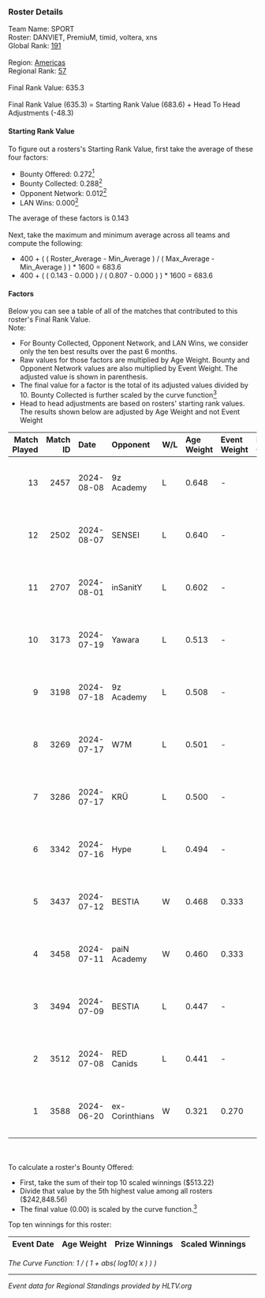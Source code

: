 ### Roster Details<br />
Team Name: SPORT<br />
Roster: DANVIET, PremiuM, timid, voltera, xns<br />
Global Rank: [191](../../standings_global_2024_10_30.md)<br />
<br />
Region: [Americas]( ../../standings_americas_2024_10_30.md)<br />
Regional Rank: [57]( ../../standings_americas_2024_10_30.md)<br />
<br />
Final Rank Value:  635.3<br />
<br />
Final Rank Value (635.3) = Starting Rank Value (683.6) + Head To Head Adjustments (-48.3)<br />

#### Starting Rank Value<br />
To figure out a rosters's Starting Rank Value, first take the average of these four factors:<br />
- Bounty Offered: 0.272[<sup>1</sup>](#table2)
- Bounty Collected: 0.288[<sup>2</sup>](#table1)
- Opponent Network: 0.012[<sup>2</sup>](#table1)
- LAN Wins: 0.000[<sup>2</sup>](#table1)

The average of these factors is 0.143<br />
<br />
Next, take the maximum and minimum average across all teams and compute the following:<br />
- 400 + ( ( Roster_Average - Min_Average ) / ( Max_Average - Min_Average ) ) * 1600 = 683.6
- 400 + ( ( 0.143 - 0.000 ) / ( 0.807 - 0.000 ) ) * 1600 = 683.6


#### Factors<br />
Below you can see a table of all of the matches that contributed to this roster's Final Rank Value.<br />
Note:<br />

- For Bounty Collected, Opponent Network, and LAN Wins, we consider only the ten best results over the past 6 months.
- Raw values for those factors are multiplied by Age Weight. Bounty and Opponent Network values are also multiplied by Event Weight. The adjusted value is shown in parenthesis.
- The final value for a factor is the total of its adjusted values divided by 10. Bounty Collected is further scaled by the curve function[<sup>3</sup>](#curveFunction)
- Head to head adjustments are based on rosters' starting rank values. The results shown below are adjusted by Age Weight and not Event Weight
<span id="table1"></span><br />


| Match Played | Match ID | Date       | Opponent       | W/L | Age Weight | Event Weight | Bounty Collected | Opponent Network | LAN Wins  | H2H Adj. | Roster                                 |
| -: | -: | :- | :- | :- | :- | :- | :- | :- | :- | -: | :- |
|           13 |     2457 | 2024-08-08 | 9z Academy     | L   | 0.648      | -            | -                | -                | -         |   -14.20 | DANVIET, PremiuM, timid, voltera, xns  |
|           12 |     2502 | 2024-08-07 | SENSEI         | L   | 0.640      | -            | -                | -                | -         |    -8.91 | DANVIET, PremiuM, timid, voltera, xns  |
|           11 |     2707 | 2024-08-01 | inSanitY       | L   | 0.602      | -            | -                | -                | -         |    -3.35 | DANVIET, PremiuM, timid, voltera, xns  |
|           10 |     3173 | 2024-07-19 | Yawara         | L   | 0.513      | -            | -                | -                | -         |   -11.45 | DANVIET, PremiuM, timid, voltera, xns  |
|            9 |     3198 | 2024-07-18 | 9z Academy     | L   | 0.508      | -            | -                | -                | -         |   -11.89 | DANVIET, PremiuM, timid, voltera, xns  |
|            8 |     3269 | 2024-07-17 | W7M            | L   | 0.501      | -            | -                | -                | -         |    -6.56 | DANVIET, PremiuM, timid, voltera, xns  |
|            7 |     3286 | 2024-07-17 | KRÜ            | L   | 0.500      | -            | -                | -                | -         |    -4.57 | DANVIET, PremiuM, timid, voltera, xns  |
|            6 |     3342 | 2024-07-16 | Hype           | L   | 0.494      | -            | -                | -                | -         |    -4.63 | DANVIET, PremiuM, timid, voltera, xns  |
|            5 |     3437 | 2024-07-12 | BESTIA         | W   | 0.468      | 0.333        | 0.218 (0.034)    | 0.737 (0.115)    | 0 (0.000) |    13.47 | DANVIET, PremiuM, timid, voltera, xns  |
|            4 |     3458 | 2024-07-11 | paiN Academy   | W   | 0.460      | 0.333        | 0.000 (0.000)    | 0.000 (0.000)    | 0 (0.000) |     2.43 | DANVIET, PremiuM, timid, voltera, xns  |
|            3 |     3494 | 2024-07-09 | BESTIA         | L   | 0.447      | -            | -                | -                | -         |    -1.13 | DANVIET, PremiuM, timid, voltera, xns  |
|            2 |     3512 | 2024-07-08 | RED Canids     | L   | 0.441      | -            | -                | -                | -         |    -0.49 | DANVIET, PremiuM, timid, voltera, xns  |
|            1 |     3588 | 2024-06-20 | ex-Corinthians | W   | 0.321      | 0.270        | 0.002 (0.000)    | 0.000 (0.000)    | 0 (0.000) |     2.95 | DANVIET, farias, PremiuM, voltera, xns |

<br />
<span id="table2"></span><br />
To calculate a roster's Bounty Offered:<br />

- First, take the sum of their top 10 scaled winnings ($513.22)
- Divide that value by the 5th highest value among all rosters ($242,848.56)
- The final value (0.00) is scaled by the curve function.[<sup>3</sup>](#curveFunction)

Top ten winnings for this roster:<br />

| Event Date | Age Weight | Prize Winnings | Scaled Winnings |
| :- | -: | :- | :- |


<span id="curveFunction"></span>_The Curve Function: 1 / ( 1 + abs( log10( x ) ) )_<br />

---
_Event data for Regional Standings provided by HLTV.org_<br />
